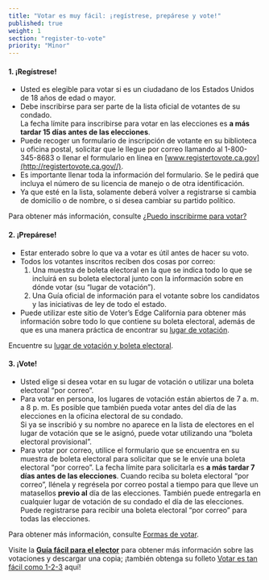 ```yaml
---
title: "Votar es muy fácil: ¡regístrese, prepárese y vote!"
published: true
weight: 1
section: "register-to-vote"
priority: "Minor"
---
```



#### 1. ¡Regístrese!

- Usted es elegible para votar si es un ciudadano de los Estados Unidos de 18 años de edad o mayor.
- Debe inscribirse para ser parte de la lista oficial de votantes de su condado.  
  La fecha límite para inscribirse para votar en las elecciones es **a más tardar 15 días antes de las elecciones**.
- Puede recoger un formulario de inscripción de votante en su biblioteca u oficina postal, solicitar que le llegue por correo llamando al 1-800-345-8683 o llenar el formulario en línea en [www.registertovote.ca.gov](http://registertovote.ca.gov//).
- Es importante llenar toda la información del formulario. Se le pedirá que incluya el número de su licencia de manejo o de otra identificación.
- Ya que esté en la lista, solamente deberá volver a registrarse si cambia de domicilio o de nombre, o si desea cambiar su partido político.  

Para obtener más información, consulte [¿Puedo inscribirme para votar?](#menu-item-can-i-register-to-vote)

#### 2. ¡Prepárese!

- Estar enterado sobre lo que va a votar es útil antes de hacer su voto.
- Todos los votantes inscritos reciben dos cosas por correo:  
	1. Una muestra de boleta electoral en la que se indica todo lo que se incluirá en su boleta electoral junto con la información sobre en dónde votar (su “lugar de votación”).
	2. Una Guía oficial de información para el votante sobre los candidatos y las iniciativas de ley de todo el estado.
- Puede utilizar este sitio de Voter’s Edge California para obtener más información sobre todo lo que contiene su boleta electoral, además de que es una manera práctica de encontrar su [lugar de votación](#section-my-polling-place).  

Encuentre su [lugar de votación y boleta electoral](#section-my-polling-place).

#### 3. ¡Vote!

- Usted elige si desea votar en su lugar de votación o utilizar una boleta electoral “por correo”.
- Para votar en persona, los lugares de votación están abiertos de 7 a. m. a 8 p. m.  Es posible que también pueda votar antes del día de las elecciones en la oficina electoral de su condado.  
	Si ya se inscribió y su nombre no aparece en la lista de electores en el lugar de votación que se le asignó, puede votar utilizando una “boleta electoral provisional”.
- Para votar por correo, utilice el formulario que se encuentra en su muestra de boleta electoral para solicitar que se le envíe una boleta electoral “por correo”.  La fecha límite para solicitarla es **a más tardar 7 días antes de las elecciones**.  Cuando reciba su boleta electoral “por correo”, llénela y regrésela por correo postal a tiempo para que lleve un matasellos **previo al** día de las elecciones.  También puede entregarla en cualquier lugar de votación de su condado el día de las elecciones.  Puede registrarse para recibir una boleta electoral “por correo” para todas las elecciones.

Para obtener más información, consulte [Formas de votar](#section-ways-to-vote).

Visite la **[Guía fácil para el elector](http://www.easyvoterguide.org/)** para obtener más información sobre las votaciones y descargar una copia; ¡también obtenga su folleto [Votar es tan fácil como 1-2-3](http://www.easyvoterguide.org/wp-content/uploads/2010/09/Voting1-2-3-June2016.pdf) aquí!  
